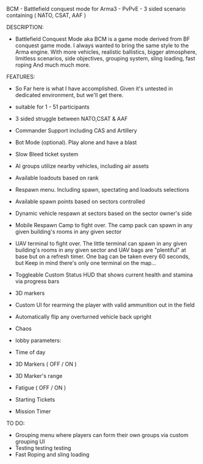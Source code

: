 BCM - Battlefield conquest mode for Arma3 - PvPvE - 3 sided scenario containing ( NATO, CSAT, AAF )

DESCRIPTION:

- Battlefield Conquest Mode aka BCM is a game mode derived from BF conquest game mode. I always wanted to bring the same style to the Arma engine. With more vehicles, realistic ballistics, bigger atmosphere, limitless scenarios, side objectives, grouping system, sling loading, fast roping And much much more.


FEATURES:

* So Far here is what I have accomplished. Given it's untested in dedicated environment, but we'll get there.

- suitable for 1 - 51 participants
- 3 sided struggle between NATO,CSAT & AAF
- Commander Support including CAS and Artillery
- Bot Mode (optional). Play alone and have a blast
- Slow Bleed ticket system
- AI groups utilize nearby vehicles, including air assets
- Available loadouts based on rank
- Respawn menu. Including spawn, spectating and loadouts selections
- Available spawn points based on sectors controlled
- Dynamic vehicle respawn at sectors based on the sector owner's side
- Mobile Respawn Camp to fight over. The camp pack can spawn in any given building's rooms in any given sector
- UAV terminal to fight over. The little terminal can spawn in any given building's rooms in any given sector and UAV bags are "plentiful" at base but on a refresh timer. One bag can be taken every 60 seconds, but Keep in mind there's only one terminal on the map...
- Toggleable Custom Status HUD that shows current health and stamina via progress bars
- 3D markers 
- Custom UI for rearming the player with valid ammunition out in the field 
- Automatically flip any overturned vehicle back upright
- Chaos

- lobby parameters:
- Time of day
- 3D Markers ( OFF / ON )
- 3D Marker's range
- Fatigue ( OFF / ON )
- Starting Tickets
- Mission Timer 

TO DO:

- Grouping menu where players can form their own groups via custom grouping UI
- Testing testing testing
- Fast Roping and sling loading


